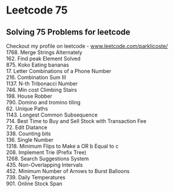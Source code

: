 # Leetcode 75
## Solving 75 Problems for leetcode

Checkout my profile on leetcode - www.leetcode.com/parklicoste/ <br>
1768. Merge Strings Alternately <br>
162. Find peak Element Solved <br>
875. Koko Eating bananas    <br>
17.  Letter Combinations of a Phone Number  <br>
216. Combination Sum III <br>
1137. N-th Tribonacci Number <br>
746. Min cost Climbing Stairs <br>
198. House Robber <br>
790. Domino and tromino tiling <br>
62. Unique Paths <br>
1143. Longest Common Subsequence <br>
714. Best Time to Buy and Sell Stock with Transaction Fee <br>
72. Edit Diatance <br>
338. Counting bits <br>
136. Single Number <br>
1318. Minimum Flips to Make a OR b Equal to c <br>
208. Implement Trie (Prefix Tree) <br>
1268. Search Suggestions System <br>
435. Non-Overlapping Intervals <br>
452. Minimum Number of Arrows to Burst Balloons <br>
739. Daily Temperatures <br>
901. Online Stock Span <br>

